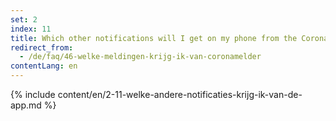 ```yaml
---
set: 2
index: 11
title: Which other notifications will I get on my phone from the CoronaMelder app?
redirect_from: 
  - /de/faq/46-welke-meldingen-krijg-ik-van-coronamelder
contentLang: en
---
```

{% include content/en/2-11-welke-andere-notificaties-krijg-ik-van-de-app.md %}
